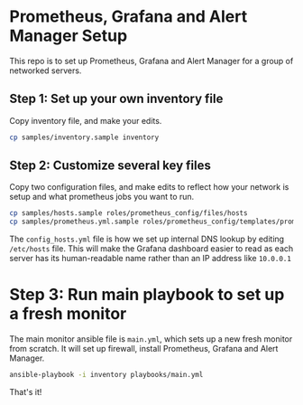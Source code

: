 # Prometheus, Grafana and Alert Manager Setup

This repo is to set up Prometheus, Grafana and Alert Manager for a group of networked servers.

## Step 1: Set up your own inventory file

Copy inventory file, and make your edits.

```bash
cp samples/inventory.sample inventory
```

## Step 2: Customize several key files

Copy two configuration files, and make edits to reflect how your network is setup and what prometheus jobs you want to run.

```bash
cp samples/hosts.sample roles/prometheus_config/files/hosts
cp samples/prometheus.yml.sample roles/prometheus_config/templates/prometheus.yml.j2
```

The `config_hosts.yml` file is how we set up internal DNS lookup by editing `/etc/hosts` file. This will make the Grafana dashboard easier to read as each server has its human-readable name rather than an IP address like `10.0.0.1`

# Step 3: Run main playbook to set up a fresh monitor

The main monitor ansible file is `main.yml`, which sets up a new fresh monitor from scratch. It will set up firewall, install Prometheus, Grafana and Alert Manager.

```bash
ansible-playbook -i inventory playbooks/main.yml
```

That's it!